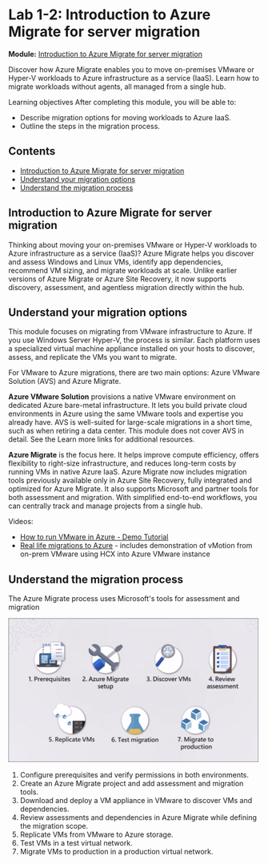 # Lab 1-2: Introduction to Azure Migrate for server migration

**Module:** [Introduction to Azure Migrate for server migration](https://learn.microsoft.com/en-us/training/modules/m365-azure-migrate-introduction/)

Discover how Azure Migrate enables you to move on-premises VMware or Hyper-V workloads to Azure infrastructure as a service (IaaS). Learn how to migrate workloads without agents, all managed from a single hub.

Learning objectives
After completing this module, you will be able to:

* Describe migration options for moving workloads to Azure IaaS.
* Outline the steps in the migration process.

<!-- omit in toc -->
## Contents

- [Introduction to Azure Migrate for server migration](#introduction-to-azure-migrate-for-server-migration)
- [Understand your migration options](#understand-your-migration-options)
- [Understand the migration process](#understand-the-migration-process)

## Introduction to Azure Migrate for server migration

Thinking about moving your on-premises VMware or Hyper-V workloads to Azure infrastructure as a service (IaaS)? Azure Migrate helps you discover and assess Windows and Linux VMs, identify app dependencies, recommend VM sizing, and migrate workloads at scale. Unlike earlier versions of Azure Migrate or Azure Site Recovery, it now supports discovery, assessment, and agentless migration directly within the hub.

## Understand your migration options

This module focuses on migrating from VMware infrastructure to Azure. If you use Windows Server Hyper-V, the process is similar. Each platform uses a specialized virtual machine appliance installed on your hosts to discover, assess, and replicate the VMs you want to migrate.

For VMware to Azure migrations, there are two main options: Azure VMware Solution (AVS) and Azure Migrate.

**Azure VMware Solution** provisions a native VMware environment on dedicated Azure bare-metal infrastructure. It lets you build private cloud environments in Azure using the same VMware tools and expertise you already have. AVS is well-suited for large-scale migrations in a short time, such as when retiring a data center. This module does not cover AVS in detail. See the Learn more links for additional resources.

**Azure Migrate** is the focus here. It helps improve compute efficiency, offers flexibility to right-size infrastructure, and reduces long-term costs by running VMs in native Azure IaaS. Azure Migrate now includes migration tools previously available only in Azure Site Recovery, fully integrated and optimized for Azure Migrate. It also supports Microsoft and partner tools for both assessment and migration. With simplified end-to-end workflows, you can centrally track and manage projects from a single hub.

Videos:  

* [How to run VMware in Azure - Demo Tutorial](https://learn.microsoft.com/_themes/docs.theme/master/en-us/_themes/global/video-embed-one-stream.html?id=c8378aa3-a9f8-43ad-ac25-61ec14a6fa31)
* [Real life migrations to Azure](https://learn.microsoft.com/_themes/docs.theme/master/en-us/_themes/global/video-embed-one-stream.html?id=4e056272-f664-409d-b27f-46a7608abb51) - includes demonstration of vMotion from on-prem VMware using HCX into Azure VMware instance

## Understand the migration process

The Azure Migrate process uses Microsoft's tools for assessment and migration

<img src='images/2025-09-23-03-17-32.png' width=500> 

1. Configure prerequisites and verify permissions in both environments.
2. Create an Azure Migrate project and add assessment and migration tools.
3. Download and deploy a VM appliance in VMware to discover VMs and dependencies.
4. Review assessments and dependencies in Azure Migrate while defining the migration scope.
5. Replicate VMs from VMware to Azure storage.
6. Test VMs in a test virtual network.
7. Migrate VMs to production in a production virtual network.
